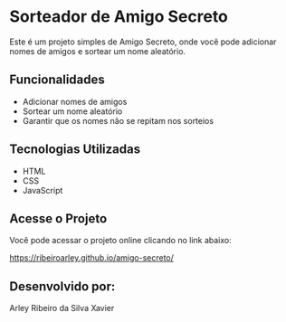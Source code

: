 # Sorteador de Amigo Secreto

Este é um projeto simples de Amigo Secreto, onde você pode adicionar nomes de amigos e sortear um nome aleatório.

## Funcionalidades

- Adicionar nomes de amigos
- Sortear um nome aleatório
- Garantir que os nomes não se repitam nos sorteios

## Tecnologias Utilizadas

- HTML
- CSS
- JavaScript

## Acesse o Projeto
Você pode acessar o projeto online clicando no link abaixo:

https://ribeiroarley.github.io/amigo-secreto/
 
## Desenvolvido por:

Arley Ribeiro da Silva Xavier